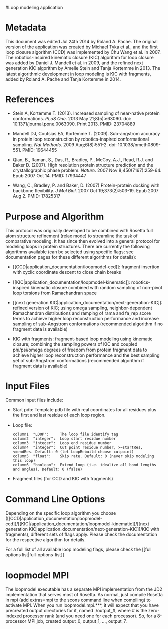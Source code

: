 #Loop modeling application

Metadata
========

This document was edited Jul 24th 2014 by Roland A. Pache. The original version of the application was created by Michael Tyka et al., and the first loop closure algorithm (CCD) was implemented by Chu Wang et al. in 2007.  The robotics-inspired kinematic closure (KIC) algorithm for loop closure was added by Daniel J. Mandell et al. in 2009, and the refined next generation KIC algorithm by Amelie Stein and Tanja Kortemme in 2013. The latest algorithmic development in loop modeling is KIC with fragments, added by Roland A. Pache and Tanja Kortemme in 2014. 


References
==========

-   Stein A, Kortemme T. (2013). Increased sampling of near-native protein conformations. *PLoS One*. 2013 May 21;8(5):e63090. doi: 10.1371/journal.pone.0063090. Print 2013. PMID: 23704889

-   Mandell DJ, Coutsias EA, Kortemme T. (2009). Sub-angstrom accuracy in protein loop reconstruction by robotics-inspired conformational sampling. *Nat Methods*. 2009 Aug;6(8):551-2. doi: 10.1038/nmeth0809-551. PMID: 19644455

-   Qian, B., Raman, S., Das, R., Bradley, P., McCoy, A.J., Read, R.J. and Baker D. (2007). High resolution protein structure prediction and the crystallographic phase problem. *Nature*. 2007 Nov 8;450(7167):259-64. Epub 2007 Oct 14. PMID: 17934447

-   Wang, C., Bradley, P. and Baker, D. (2007) Protein-protein docking with backbone flexibility. *J Mol Biol*. 2007 Oct 19;373(2):503-19. Epub 2007 Aug 2. PMID: 17825317


Purpose and Algorithm
=====================

This protocol was originally developed to be combined with Rosetta full atom structure refinement (relax mode) to streamline the task of comparative modeling. It has since then evolved into a general protocol for modeling loops in protein structures. There are currently the following  algorithms available (can be selected using specific flags; see documentation pages for these different algorithms for details):

-  [[CCD|application_documentation/loopmodel-ccd]]: fragment insertion with cyclic coordinate descent to close chain breaks

-  [[KIC|application_documentation/loopmodel-kinematic]]: robotics-inspired kinematic closure combined with random sampling of non-pivot loop torsions from Ramachandran space

-  [[next generation KIC|application_documentation/next-generation-KIC]]: refined version of KIC; using omega sampling, neighbor-dependent Ramachandran distributions and ramping of rama and fa_rep score terms to achieve higher loop reconstruction performance and increase sampling of sub-Angstrom conformations (recommended algorithm if no fragment data is available)

-  KIC with fragments: fragment-based loop modeling using kinematic closure; combining the sampling powers of KIC and coupled phi/psi/omega degrees of freedom from protein fragment data to achieve higher loop reconstruction performance and the best sampling yet of sub-Angstrom conformations (recommended algorithm if fragment data is available) 


Input Files
===========

Common input files include:
-   Start pdb: Template pdb file with real coordinates for all residues plus the first and last residue of each loop region.

-   Loop file:
    ```
    column1  "LOOP":     The loop file identify tag
    column2  "integer":  Loop start residue number
    column3  "integer":  Loop end residue number
    column4  "integer":  Cut point residue number, >=startRes, <=endRes. Default: 0 (let LoopRebuild choose cutpoint)
    column5  "float":    Skip rate. Default: 0 (never skip modeling this loop)
    column6  "boolean":  Extend loop (i.e. idealize all bond lengths and angles). Default: 0 (false)
    ```

-   Fragment files (for CCD and KIC with fragments)


Command Line Options
====================

Depending on the specific loop algorithm you choose ([[CCD|application_documentation/loopmodel-ccd]]/[[KIC|/application_documentation/loopmodel-kinematic]]/[[next generation KIC|application_documentation/next-generation-KIC]]/KIC with fragments), different sets of flags apply. 
Please check the documentation for the respective algorithm for details. 

For a full list of all available loop modeling flags, please check the [[full options list|full-options-list]]


loopmodel MPI
=============

The loopmodel executable has a separate MPI implementation from the JD2 implementation that serves most of Rosetta. As normal, just compile Rosetta in mpi (add extras=mpi to the scons command line when compiling) to activate MPI. When you run loopmodel.mpi.\*\*\*, it will expect that you have precreated output directories for it, named ./output\_\#, where \# is the zero-indexed processor rank (and you need one for each processor). So, for a 8-processor MPI job, created output\_0, output\_1, ..., output\_7.